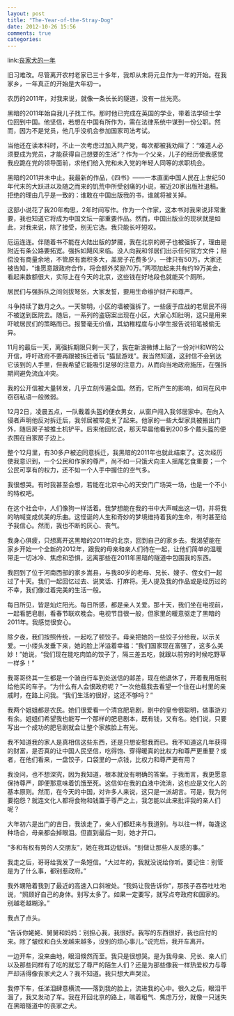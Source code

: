```yaml
---
layout: post
title: "The-Year-of-the-Stray-Dog"
date: 2012-10-26 15:56
comments: true
categories:
---
```


link:[丧家犬的一年](http://www.douban.com/note/210919724/)


旧习难改。尽管离开农村老家已三十多年，我却从未将元旦作为一年的开始。在我家乡，一年真正的开始是大年初一。

农历的2011年，对我来说，就像一条长长的隧道，没有一丝光亮。

黑暗的2011年始自我儿子找工作。那时他已完成在英国的学业，带着法学硕士学位回到中国。他坚信，若想在中国有所作为，需在法律系统中谋到一份公职。然而，因为不是党员，他几乎没机会参加国家司法考试。

当他还在读本科时，不止一次考虑过加入共产党，每次都被我劝阻了：“难道人必须要成为党员，才能获得自己想要的生活”？作为一个父亲，儿子的经历使我感觉我应跪在党的领导面前，求他们给入党和未入党的年轻人同等的求职机会。

黑暗的2011并未中止。我最新的作品，《四书》——一本直面中国人民在上世纪50年代末的大跃进以及随之而来的饥荒中所受创痛的小说，被近20家出版社退稿。拒绝的理由几乎是一致的：谁敢在中国出版我的书，谁就将被关掉。

这部小说花了我20年构思，2年时间写作。作为一个作家，这本书对我来说非常重要，我也知道它将成为中国文坛一部重要作品。然而，中国出版业的现状就是如此，对我来说，除了接受，别无它选。我只能长吁短叹。

厄运连连。伴随着书不能在大陆出版的梦魇，我在北京的房子也被强拆了，理由是附近有条公路要拓宽。强拆如飓风来临。没人向我和邻居们出示任何官方文件；赔偿没有商量余地，不管原有面积多大，盖房子花费多少，一律只有50万。大家还被告知，“谁愿意跟政府合作，将会额外奖励70万。”两项加起来共有约19万美金，看起来数额很大，实际上在今天的北京，这些钱在好地段也就能买个厕所。

居民们与强拆队之间剑拔弩张，大家发誓，要用生命维护财产和尊严。

斗争持续了数月之久。一天黎明，小区的墙被强拆了。一些疲于应战的老居民不得不被送到医院去。随后，一系列的盗窃案出现在小区，大家心知肚明，这只是用来吓唬居民们的策略而已。报警毫无价值，其幼稚程度与小学生报告说铅笔被偷无异。

11月的最后一天，离强拆期限只剩一天了，我在新浪微博上贴了一份对H和W的公开信，呼吁政府不要再跟被拆迁者玩 “猫鼠游戏”。我当然知道，这封信不会到达它该到的人手里，但我希望它能吸引足够的注意力，从而向当地政府施压，在强拆期间避免流血冲突。

我的公开信被大量转发，几乎立刻传遍全国。然而，它所产生的影响，如同在风中窃窃私语一般微弱。

12月2日，凌晨五点，一队戴着头盔的便衣男女，从窗户闯入我邻居家中。在向入侵者声明他反对拆迁后，我邻居被带走关了起来。他家的一些大型家具被搬出门外，随后房子被推土机铲平。后来他回忆说，那天早晨他看到200多个戴头盔的便衣围在自家房子边上。

整个12月里，有30多户被迫同意拆迁，我黑暗的2011年也就此结束了。这次经历使我意识到，一个公民和作家的尊严，尚不如一只饿犬向主人摇尾乞食重要；一个公民可享有的权力，还不如一个人手中握住的空气多。

我很想哭。有时我甚至会想，若能在北京中心的天安门广场哭一场，也是一个不小的特权吧。

在这个社会中，人们像狗一样活着。我梦想能在我的书中大声喊出这一切，并将我的呐喊变成优美的乐曲。这怪诞的人生和奇妙的梦境维持着我的生命，有时甚至给予我信心。然而，我也不断的灰心、丧气。

我身心俱疲，只想离开这黑暗的2011年的北京，回到自己的家乡去。我渴望能在家乡开始一个全新的2012年，跟我的母亲和亲人们待在一起，让他们简单的温暖带走一切冰冷、焦虑和恐惧，远离那些在2011年黑暗的隧道中包围我的东西。

我回到了位于河南西部的家乡嵩县，与我80岁的老母、兄长、嫂子、侄女们一起过了十天。我们一起回忆过去、说笑话、打麻将。无人提及我的作品或是经历过的不幸，我们像过着完美的生活一般。

<!-- more -->

每日所见，皆是灿烂阳光。每日所感，都是亲人关爱。那十天，我们坐在电视前，一起看肥皂剧，看春节联欢晚会。电视节目很一般，但家里的暖意驱走了黑暗的2011年。我感觉很安心。

除夕夜，我们按照传统，一起吃了顿饺子。母亲把她的一些饺子分给我，以示关爱。一小缕头发垂下来，她的脸上洋溢着幸福：“我们国家现在富强了，这多么美妙！”她说，“我们现在能吃肉馅的饺子了，隔三差五吃，就跟以前穷的时候吃野草一样多！”

我哥哥终其一生都是一个骑自行车到处送信的邮差，现在他退休了，开着我用版税给他买的车子。“为什么有人会恨政府呢？”一次他载我去看望一个住在山村里的亲戚时，在路上问我。“我们生活的很好，这还不够吗？”

我两个姐姐都是农民。她们很爱看一个清宫肥皂剧，剧中的皇帝很聪明，做事游刃有余。姐姐们希望我也能写一个那样的肥皂剧本，既有钱，又有名。她们说，只要写出一个成功的肥皂剧就会让整个家族脸上有光。

我不知道我的家人是真相信这些东西，还是只想安慰我而已。我不知道这几年获得的财富，是否真的让中国人民坚信，吃得饱、穿得暖真的比权力和尊严更重要？或者，在他们看来，一盘饺子，口袋里的一点钱，比权力和尊严更有用？

我没问，也不想深究，因为我知道，根本就没有明确的答案。于我而言，我更愿意保持尊严，即便那意味着饥饿至死。这信仰在我的血液中流淌，这也应是文化人的基本原则。然而，在今天的中国，对许多人来说，这只是一派胡言。可是，我为何要抱怨？就连文化人都将食物和钱置于尊严之上，我怎能以此来批评我的亲人们呢？

大年初六是出门的吉日，我该走了，亲人们都赶来与我道别。与以往一样，每逢这种场合，母亲都会掉眼泪。但直到最后一刻，她才开口。

“多和有权有势的人交朋友”，她在我耳边低诉。“别做让那些人反感的事。”

我走之后，哥哥给我发了一条短信。“大过年的，我就没说给你听。要记住：别管是为了什么事，都别惹政府。”

我外甥陪着我到了最近的高速入口斜坡处。“我妈让我告诉你”，那孩子吞吞吐吐地说，“照顾好自己的身体。别写太多了。如果一定要写，就写点夸政府和国家的。别越老越糊涂。”

我点了点头。

“告诉你姥姥、舅舅和妈妈：别担心我，我很好。我写的东西很好，我也应付的来。除了皱纹和白头发越来越多，没别的烦心事儿。”说完后，我开车离开。

一边开车，没来由地，眼泪倏然而至。我只是很想哭。是为我母亲、兄长、亲人们以及那些同样有了吃的就忘了尊严的陌生人们？还是为那些像我一样热爱权力与尊严却活得像丧家犬之人？我不知道。我只想大声哭泣。

我停下车，任涕泪肆意横流——落到我的脸上，流进我的心中。很久之后，眼泪干涸了，我又发动了车。我在开回北京的路上，喘着粗气、焦虑万分，就像一只迷失在黑暗隧道中的丧家之犬。
